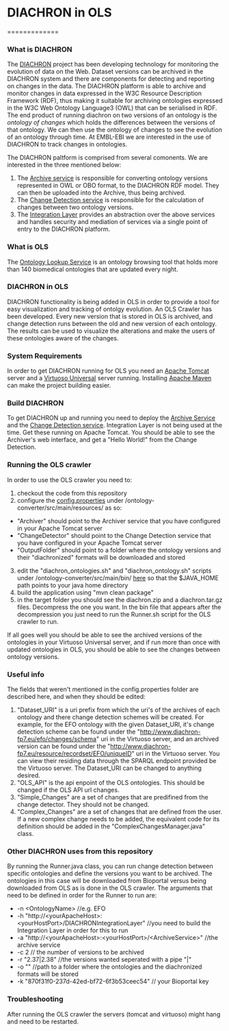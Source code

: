 # DIACHRON in OLS
=============

### What is DIACHRON

The [DIACHRON](http://www.diachron-fp7.eu) project has been developing technology for monitoring the evolution of data on the Web. Dataset versions can be archived in the DIACHRON system and there are components for detecting and reporting on changes in the data. The DIACHRON platform is able to archive and monitor changes in data expressed in the W3C Resource Description Framework (RDF), thus making it suitable for archiving ontologies expressed in the W3C Web Ontology Language3 (OWL) that can be serialised in RDF. The end product of running diachron on two versions of an ontology is the *ontology of changes* which holds the differences between the versions of that ontology. We can then use the ontology of changes to see the evolution of an ontology through time.
At EMBL-EBI we are interested in the use of DIACHRON to track changes in ontologies.

The DIACHRON paltform is comprised from several comonents. We are interested in the three mentioned below:

1. The [Archive service](https://github.com/diachron/archive) is responsible for converting ontology versions represented in OWL or OBO format, to the DIACHRON RDF model. They can then be uploaded into the Archive, thus being archived.
2. The [Change Detection service](https://github.com/diachron/detection_repair_maven) is responsible for the calculation of changes between two ontology versions.
3. The [Integration Layer](https://github.com/diachron/IntegrationLayer_v2) provides an abstraction over the above services and handles security and mediation of services via a single point of entry to the DIACHRON platform.

### What is OLS

The [Ontology Lookup Service](http://www.ebi.ac.uk/ols/beta/) is an ontology browsing tool that holds more than 140 biomedical ontologies that are updated every night.

### DIACHRON in OLS

DIACHRON functionality is being added in OLS in order to provide a tool for easy visualization and tracking of ontolgy evolution. An OLS Crawler has been developed. Every new version that is stored in OLS is archived, and change detection runs between the old and new version of each ontology. The results can be used to visualize the alterations and make the users of these ontologies aware of the changes.

### System Requirements

In order to get DIACHRON running for OLS you need an [Apache Tomcat](http://tomcat.apache.org) server and a [Virtuoso Universal](https://github.com/openlink/virtuoso-opensource) server running. Installing [Apache Maven](https://maven.apache.org/guides/getting-started/maven-in-five-minutes.html) can make the project building easier.

### Build DIACHRON

To get DIACHRON up and running you need to deploy the [Archive Service](https://github.com/diachron/archive) and the [Change Detection service](https://github.com/diachron/detection_repair_maven). Integration Layer is not being used at the time. Get these running on Apache Tomcat. You should be able to see the Archiver's web interface, and get a "Hello World!" from the Change Detection.  

### Running the OLS crawler

In order to use the OLS crawler you need to:

1. checkout the code from this repository
2. configure the [config.properties](https://github.com/olgavrou/diachron-test/blob/master/ontology-converter/src/main/resources/config.properties) under /ontology-converter/src/main/resources/ as so:
  * "Archiver" should point to the Archiver service that you have configured in your Apache Tomcat server
  * "ChangeDetector" should point to the Change Detection service that you have configured in your Apache Tomcat server
  * "OutputFolder" should point to a folder where the ontology versions and their "diachronized" formats will be downloaded and stored
3. edit the "diachron_ontologies.sh" and "diachron_ontology.sh" scripts under /ontology-converter/src/main/bin/ [here](https://github.com/olgavrou/diachron-test/tree/master/ontology-converter/src/main/bin) so that the $JAVA_HOME path points to your java home directory
4. build the application using "mvn clean package"
5. in the target folder you should see the diachron.zip and a diachron.tar.gz files. Decompress the one you want. In the bin file that appears after the decompression you just need to run the Runner.sh script for the OLS crawler to run. 

If all goes well you should be able to see the archived versions of the ontologies in your Virtuoso Universal server, and if run more than once with updated ontologies in OLS, you should be able to see the changes between ontology versions.

### Useful info

The fields that weren't mentioned in the config.properties folder are described here, and when they should be edited:

1. "Dataset_URI" is a uri prefix from which the uri's of the archives of each ontology and there change detection schemes will be created. For example, for the EFO ontology with the given Dataset_URI, it's change detection scheme can be found under the "http://www.diachron-fp7.eu/efo/changes/schema" uri in the Virtuoso server, and an archived version can be found under the "http://www.diachron-fp7.eu/resource/recordset/EFO/uniqueID" uri in the Virtuoso server. You can view their residing data through the SPARQL endpoint provided be the Virtuoso server. The Dataset_URI can be changed to anything desired.
2. "OLS_API" is the api enpoint of the OLS ontologies. This should be changed if the OLS API url changes.
3. "Simple_Changes" are a set of changes that are predifined from the change detector. They should not be changed.
4. "Complex_Changes" are a set of changes that are defined from the user. If a new complex change needs to be added, the equivalent code for its definition should be added in the "ComplexChangesManager.java" class.

### Other DIACHRON uses from this repository

By running the Runner.java class, you can run change detection between specific ontologies and define the versions you want to be archived. The ontologies in this case will be downloaded from Bioportal versus being downloaded from OLS as is done in the OLS crawler. 
The arguments that need to be defined in order for the Runner to run are:

* -n \<OntologyName\> //e.g. EFO
* -h "http://\<yourApacheHost\>:\<yourHostPort\>/DIACHRONIntegrationLayer" //you need to build the Integration Layer in order for this to run
* -a "http://\<yourApacheHost\>:\<yourHostPort\>/\<ArchiveService\>" //the archive service
* -c 2  // the number of versions to be archived
* -r "2.37|2.38" //the versions wanted seperated with a pipe "|" 
* -o "<folder path>" //path to a folder where the ontologies and the diachronized formats will be stored 
* -k "870f31f0-237d-42ed-bf72-6f3b53ceec54" // your Bioportal key

### Troubleshooting

After running the OLS crawler the servers (tomcat and virtuoso) might hang and need to be restarted. 

 

